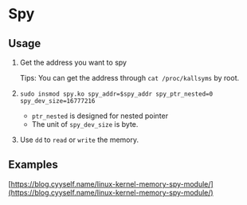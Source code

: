 # Spy

## Usage

1. Get the address you want to spy
	
	Tips: You can get the address through `cat /proc/kallsyms` by root.

2. `sudo insmod spy.ko spy_addr=$spy_addr spy_ptr_nested=0 spy_dev_size=16777216`

	- `ptr_nested` is designed for nested pointer
	- The unit of `spy_dev_size` is byte.

3. Use `dd` to `read` or `write` the memory.


## Examples

[https://blog.cyyself.name/linux-kernel-memory-spy-module/](https://blog.cyyself.name/linux-kernel-memory-spy-module/)
